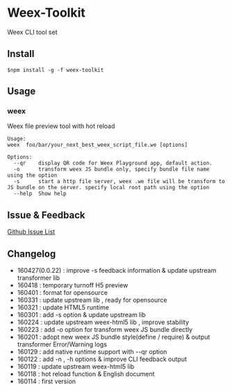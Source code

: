 Weex-Toolkit
============

Weex CLI tool set 

## Install
```
$npm install -g -f weex-toolkit
```

##  Usage

### weex
Weex file preview tool with hot reload 
```
Usage:
weex  foo/bar/your_next_best_weex_script_file.we [options]

Options:
  --qr    display QR code for Weex Playground app, default action.               
  -o      transform weex JS bundle only, specify bundle file name using the option
  -s      start a http file server, weex .we file will be transform to JS bundle on the server. specify local root path using the option
  --help  Show help                                                       
```


## Issue & Feedback

[Github Issue List](https://github.com/alibaba/weex_toolchain/issues)

## Changelog
* 160427(0.0.22) : improve -s feedback information & update upstream transformer lib
* 160418 : temporary turnoff H5 preview
* 160401 : format for opensource
* 160331 : update upstream lib , ready for opensource
* 160321 : update HTML5 runtime
* 160301 : add -s option  &  update upstream lib
* 160224 : update upstream weex-html5 lib , improve stability
* 160223 : add -o option for transform weex JS bundle directly
* 160201 : adopt new weex JS bundle style(define / require) & output transformer Error/Warning logs
* 160129 : add  native runtime  support  with --qr option
* 160122 : add -n , -h options &  improve CLI feedback output
* 160119 : update upstream weex-html5 lib
* 160118 : hot reload function & English document
* 160114 : first version 